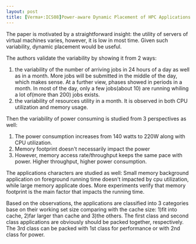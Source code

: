 ```yaml
---
layout: post
title: [Verma+:ICS08]Power-aware Dynamic Placement of HPC Applications
---
```


The paper is motivated by a straightforward insight: the utility of servers of virtual machines varies, however, it is low in most time. Given such variability, dynamic placement would be useful.

The authors validate the variability by showing it from 2 ways:
1.  the variability of the number of arriving jobs in 24 hours of a day as well as in a month. More jobs will be submitted in the middle of the day, which makes sense. At a further view, phases showed in periods in a month. In most of the day, only a few jobs(about 10) are running whiling a lot of(more than 200) jobs exists.
2.  the variability of resources utility in a month. It is observed in both CPU utilization and memory usage.

Then the variability of power consuming is studied from 3 perspectives as well:
1.  The power consumption increases from 140 watts to 220W along with CPU utilization.
2.  Memory footprint doesn't necessarily impact the power
3.  However, memory access rate/throughput keeps the same pace with power. Higher throughput, higher power consumption.

The applications characters are studied as well: Small memory background application on foreground running time doesn't impacted by cpu utilization, while large memory applicate does. More experiments verify that memory footprint is the main factor that impacts the running time.

Based on the observations, the applications are classified into 3 categories base on their working set size comparing with the cache size: 1)fit into cache, 2)far larger than cache and 3)the others. The first class and second class applications are obviously should be packed together, respectively. The 3rd class can be packed with 1st class for performance or with 2nd class for power.

